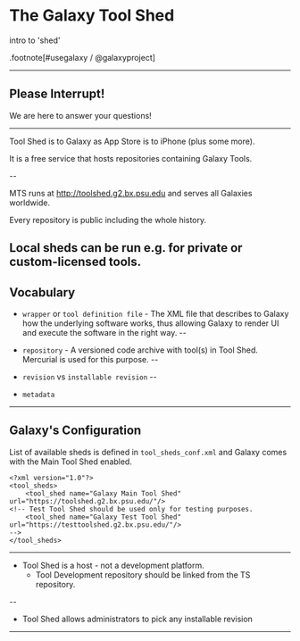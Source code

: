 # The Galaxy Tool Shed
intro to 'shed'

.footnote[\#usegalaxy / @galaxyproject]

---

## Please Interrupt!

We are here to answer your questions!

---

Tool Shed is to Galaxy as App Store is to iPhone (plus some more).

It is a free service that hosts repositories containing Galaxy Tools.

--

MTS runs at http://toolshed.g2.bx.psu.edu and serves all Galaxies worldwide.

Every repository is public including the whole history.

Local sheds can be run e.g. for private or custom-licensed tools.
---

## Vocabulary

* `wrapper` or `tool definition file` - The XML file that describes to Galaxy how the underlying software works, thus allowing Galaxy to render UI and execute the software in the right way.
--

* `repository` - A versioned code archive with tool(s) in Tool Shed. Mercurial is used for this purpose.
--

* `revision` vs `installable revision`
--

* `metadata`

---

## Galaxy's Configuration

List of available sheds is defined in `tool_sheds_conf.xml` and Galaxy comes with the Main Tool Shed enabled.
```
<?xml version="1.0"?>
<tool_sheds>
    <tool_shed name="Galaxy Main Tool Shed" url="https://toolshed.g2.bx.psu.edu/"/>
<!-- Test Tool Shed should be used only for testing purposes.
    <tool_shed name="Galaxy Test Tool Shed" url="https://testtoolshed.g2.bx.psu.edu/"/>
-->
</tool_sheds>
```
---

* Tool Shed is a host - not a development platform.
  * Tool Development repository should be linked from the TS repository.

--

* Tool Shed allows administrators to pick any installable revision




---
